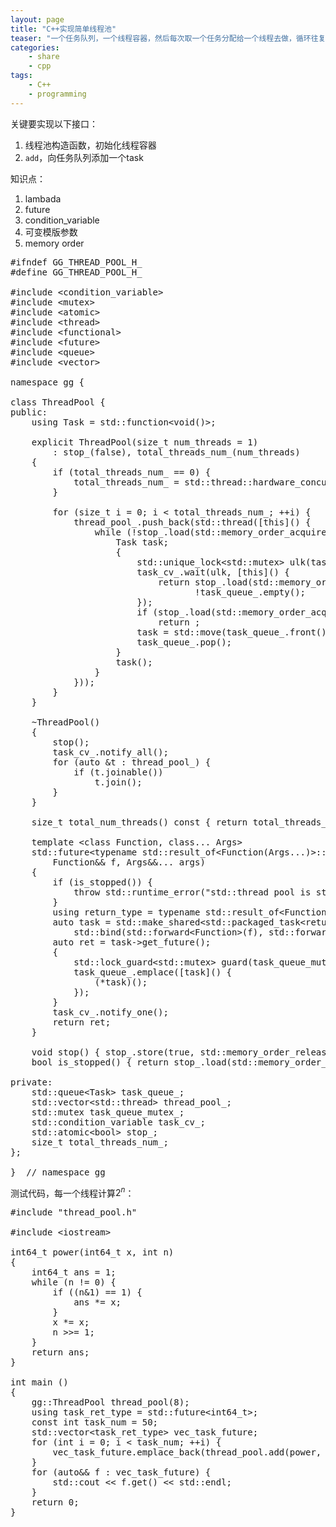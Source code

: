 ```yaml
---
layout: page
title: "C++实现简单线程池"
teaser: "一个任务队列，一个线程容器，然后每次取一个任务分配给一个线程去做，循环往复..."
categories:
    - share
    - cpp
tags:
    - C++
    - programming
---
```


关键要实现以下接口：  
1. 线程池构造函数，初始化线程容器
2. `add`，向任务队列添加一个task

知识点：  
1. lambada  
2. future  
3. condition_variable  
4. 可变模版参数  
5. memory order    

<pre class="brush: cpp; auto-links: true; collapse: false" id="simpleblock">
#ifndef GG_THREAD_POOL_H_
#define GG_THREAD_POOL_H_

#include &lt;condition_variable&gt;
#include &lt;mutex&gt;
#include &lt;atomic&gt;
#include &lt;thread&gt;
#include &lt;functional&gt;
#include &lt;future&gt;
#include &lt;queue&gt;
#include &lt;vector&gt;

namespace gg {

class ThreadPool {
public:
    using Task = std::function&lt;void()&gt;;

    explicit ThreadPool(size_t num_threads = 1)
        : stop_(false), total_threads_num_(num_threads)
    {
        if (total_threads_num_ == 0) {
            total_threads_num_ = std::thread::hardware_concurrency();
        }

        for (size_t i = 0; i &lt; total_threads_num_; ++i) {
            thread_pool_.push_back(std::thread([this]() {
                while (!stop_.load(std::memory_order_acquire)) {
                    Task task;
                    {
                        std::unique_lock&lt;std::mutex&gt; ulk(task_queue_mutex_);
                        task_cv_.wait(ulk, [this]() {
                            return stop_.load(std::memory_order_acquire) ||
                                   !task_queue_.empty();
                        });
                        if (stop_.load(std::memory_order_acquire))
                            return ;
                        task = std::move(task_queue_.front());
                        task_queue_.pop();
                    }
                    task();
                }
            }));
        }
    }

    ~ThreadPool()
    {
        stop();
        task_cv_.notify_all();
        for (auto &amp;t : thread_pool_) {
            if (t.joinable())
                t.join();
        }
    }

    size_t total_num_threads() const { return total_threads_num_; }

    template &lt;class Function, class... Args&gt;
    std::future&lt;typename std::result_of&lt;Function(Args...)&gt;::type&gt; add(
        Function&amp;&amp; f, Args&amp;&amp;... args)
    {
        if (is_stopped()) {
            throw std::runtime_error(&quot;std::thread pool is stopped&quot;);
        }
        using return_type = typename std::result_of&lt;Function(Args...)&gt;::type;
        auto task = std::make_shared&lt;std::packaged_task&lt;return_type()&gt;&gt;(
            std::bind(std::forward&lt;Function&gt;(f), std::forward&lt;Args&gt;(args)...));
        auto ret = task-&gt;get_future();
        {
            std::lock_guard&lt;std::mutex&gt; guard(task_queue_mutex_);
            task_queue_.emplace([task]() {
                (*task)();
            });
        }
        task_cv_.notify_one();
        return ret;
    }

    void stop() { stop_.store(true, std::memory_order_release); }
    bool is_stopped() { return stop_.load(std::memory_order_acquire); }

private:
    std::queue&lt;Task&gt; task_queue_;
    std::vector&lt;std::thread&gt; thread_pool_;
    std::mutex task_queue_mutex_;
    std::condition_variable task_cv_;
    std::atomic&lt;bool&gt; stop_;
    size_t total_threads_num_;
};

}  // namespace gg
</pre>

测试代码，每一个线程计算$2^n$：  
<pre class="brush: cpp; auto-links: true; collapse: false" id="simpleblock">
#include &quot;thread_pool.h&quot;

#include &lt;iostream&gt;

int64_t power(int64_t x, int n)
{
    int64_t ans = 1;
    while (n != 0) {
        if ((n&amp;1) == 1) {
            ans *= x;
        }
        x *= x;
        n &gt;&gt;= 1;
    }
    return ans;
}

int main ()
{
    gg::ThreadPool thread_pool(8);
    using task_ret_type = std::future&lt;int64_t&gt;;
    const int task_num = 50;
    std::vector&lt;task_ret_type&gt; vec_task_future;
    for (int i = 0; i &lt; task_num; ++i) {
        vec_task_future.emplace_back(thread_pool.add(power, 2, i));
    }
    for (auto&amp;&amp; f : vec_task_future) {
        std::cout &lt;&lt; f.get() &lt;&lt; std::endl;
    }
    return 0;
}
</pre>